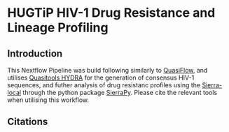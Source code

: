 # HUGTiP HIV-1 Drug Resistance and Lineage Profiling

## Introduction

This Nextflow Pipeline was build following similarly to [QuasiFlow](https://github.com/AlfredUg/QuasiFlow), and utilises [Quasitools HYDRA](https://phac-nml.github.io/quasitools/) for the generation of consensus HIV-1 sequences, and futher analysis of drug resistanc profiles using the [Sierra-local](https://github.com/hivdb/sierra-client/blob/master/python/README.md) through the python package [SierraPy](https://github.com/hivdb/sierra-client/blob/master/python/README.md). Please cite the relevant tools when utilising this workflow.

## Citations




